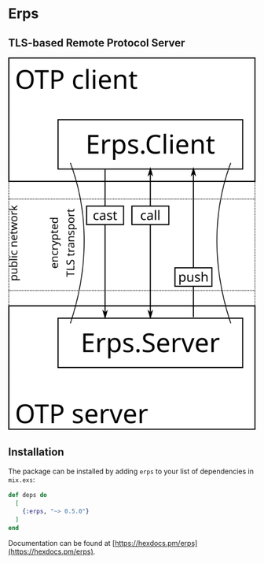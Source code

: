 # Erps

## TLS-based Remote Protocol Server

![rps diagram](diagram.svg)

## Installation

The package can be installed by adding `erps` to your list of dependencies in `mix.exs`:

```elixir
def deps do
  [
    {:erps, "~> 0.5.0"}
  ]
end
```

Documentation can be found at [https://hexdocs.pm/erps](https://hexdocs.pm/erps).
